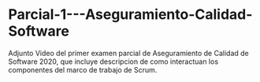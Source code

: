 # Parcial-1---Aseguramiento-Calidad-Software
Adjunto Video del primer examen parcial de Aseguramiento de Calidad de Software 2020, que incluye descripcion de como interactuan los componentes del marco de trabajo de Scrum.
